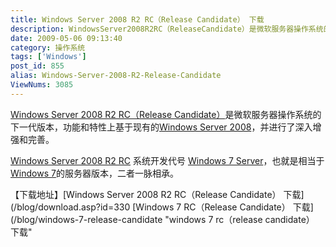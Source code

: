 ```yaml
---
title: Windows Server 2008 R2 RC（Release Candidate） 下载
description: WindowsServer2008R2RC（ReleaseCandidate）是微软服务器操作系统的下一代版本，功能和特性上基于现有的WindowsServer2008，并进行了深入增强和完善。WindowsServer2008R2RC 系统开发代号Windows7Server，也就是相当于Windows7的服务器版本，二者一脉相承。
date: 2009-05-06 09:13:40
category: 操作系统
tags: ['Windows']
post_id: 855
alias: Windows-Server-2008-R2-Release-Candidate
ViewNums: 3085
---
```


[Windows Server 2008 R2 RC（Release Candidate）](/blog/windows-server-2008-r2-release-candidate)是微软服务器操作系统的下一代版本，功能和特性上基于现有的[Windows Server 2008](/blog/windows-server-2008-x86-dvd-chs)，并进行了深入增强和完善。

[Windows Server 2008 R2 RC](/blog/windows-server-2008-r2-release-candidate) 系统开发代号 [Windows 7 Server](/blog/windows-server-2008-r2-release-candidate)，也就是相当于[Windows 7](/blog/windows-7-release-candidate)的服务器版本，二者一脉相承。

【下载地址】[Windows Server 2008 R2 RC（Release Candidate） 下载](/blog/download.asp?id=330
[Windows 7 RC（Release Candidate） 下载](/blog/windows-7-release-candidate "windows 7 rc（release candidate） 下载"

